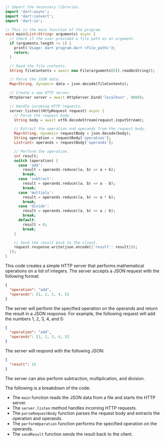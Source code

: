 ```dart
// Import the necessary libraries.
import 'dart:async';
import 'dart:convert';
import 'dart:io';

// This is the main function of the program.
void main(List<String> arguments) async {
  // Check if the user provided a file path as an argument.
  if (arguments.length != 1) {
    print('Usage: dart program.dart <file_path>');
    return;
  }

  // Read the file contents.
  String fileContents = await new File(arguments[0]).readAsString();

  // Parse the JSON data.
  Map<String, dynamic> data = json.decode(fileContents);

  // Create a new HTTP server.
  HttpServer server = await HttpServer.bind('localhost', 8080);

  // Handle incoming HTTP requests.
  server.listen((HttpRequest request) async {
    // Parse the request body.
    String body = await utf8.decodeStream(request.inputStream);

    // Extract the operation and operands from the request body.
    Map<String, dynamic> requestBody = json.decode(body);
    String operation = requestBody['operation'];
    List<int> operands = requestBody['operands'];

    // Perform the operation.
    int result;
    switch (operation) {
      case 'add':
        result = operands.reduce((a, b) => a + b);
        break;
      case 'subtract':
        result = operands.reduce((a, b) => a - b);
        break;
      case 'multiply':
        result = operands.reduce((a, b) => a * b);
        break;
      case 'divide':
        result = operands.reduce((a, b) => a / b);
        break;
      default:
        result = 0;
        break;
    }

    // Send the result back to the client.
    request.response.write(json.encode({'result': result}));
  });
}
```

This code creates a simple HTTP server that performs mathematical operations on a list of integers. The server accepts a JSON request with the following format:

```json
{
  "operation": "add",
  "operands": [1, 2, 3, 4, 5]
}
```

The server will perform the specified operation on the operands and return the result in a JSON response. For example, the following request will add the numbers 1, 2, 3, 4, and 5:

```json
{
  "operation": "add",
  "operands": [1, 2, 3, 4, 5]
}
```

The server will respond with the following JSON:

```json
{
  "result": 15
}
```

The server can also perform subtraction, multiplication, and division.

The following is a breakdown of the code:

* The `main` function reads the JSON data from a file and starts the HTTP server.
* The `server.listen` method handles incoming HTTP requests.
* The `parseRequestBody` function parses the request body and extracts the operation and operands.
* The `performOperation` function performs the specified operation on the operands.
* The `sendResult` function sends the result back to the client.